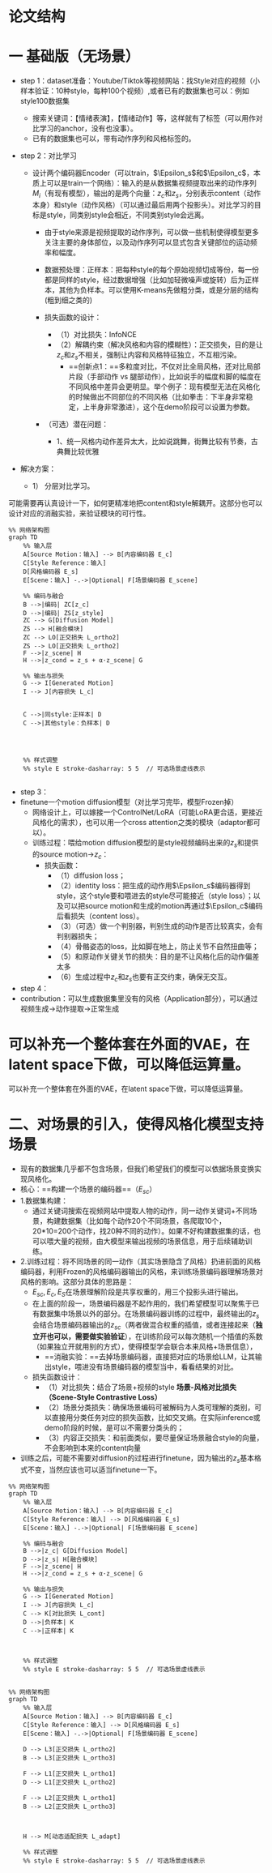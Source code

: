 # 论文结构

# 一 基础版（无场景）

- step 1：dataset准备：Youtube/Tiktok等视频网站：找Style对应的视频（小样本验证：10种style，每种100个视频）,或者已有的数据集也可以：例如style100数据集

  - 搜索关键词：【情绪表演】，【情绪动作】等，这样就有了标签（可以用作对比学习的anchor，没有也没事）。
  - 已有的数据集也可以，带有动作序列和风格标签的。

- step 2：对比学习

  - 设计两个编码器Encoder（可以train，$\Epsilon_s$和$\Epsilon_c$，本质上可以是train一个网络）：输入的是从数据集视频提取出来的动作序列$M_i$（有现有模型），输出的是两个向量：$z_c$和$z_s$，分别表示content（动作本身）和style（动作风格）（可以通过最后用两个投影头）。对比学习的目标是style，同类别style会相近，不同类别style会远离。

    - 由于style来源是视频提取的动作序列，可以做一些机制使得模型更多关注主要的身体部位，以及动作序列可以显式包含关键部位的运动频率和幅度。

    - 数据预处理：正样本：把每种style的每个原始视频切成等份，每一份都是同样的style，经过数据增强（比如加轻微噪声或旋转）后为正样本，其他为负样本。可以使用K-means先做粗分类，或是分层的结构(粗到细之类的)

    - 损失函数的设计：

      - （1）对比损失：InfoNCE
      - （2）解耦约束（解决风格和内容的模糊性）：正交损失，目的是让$z_c$和$z_s$不相关，强制让内容和风格特征独立，不互相污染。
        - ==创新点1：==多粒度对比，不仅对比全局风格，还对比局部片段（手部动作 vs 腿部动作），比如说手的幅度和脚的幅度在不同风格中差异会更明显。举个例子：现有模型无法在风格化的时候做出不同部位的不同风格（比如拳击：下半身非常稳定，上半身非常激进），这个在demo阶段可以设置为参数。

    - （可选）潜在问题：

      - 1、统一风格内动作差异太大，比如说跳舞，街舞比较有节奏，古典舞比较优雅
- 解决方案：
        
  - 1） 分层对比学习。

可能需要再认真设计一下，如何更精准地把content和style解耦开。这部分也可以设计对应的消融实验，来验证模块的可行性。

```mermaid
%% 网络架构图
graph TD
    %% 输入层
    A[Source Motion：输入] --> B[内容编码器 E_c]
    C[Style Reference：输入]
    D[风格编码器 E_s]
    E[Scene：输入] -.->|Optional| F[场景编码器 E_scene]

    %% 编码与融合
    B -->|编码| ZC[z_c]
    D -->|编码| ZS[z_style]
    ZC --> G[Diffusion Model]
    ZS --> H[融合模块]
    ZC --> LO[正交损失 L_ortho2]
    ZS --> LO[正交损失 L_ortho2]
    F -->|z_scene| H
    H -->|z_cond = z_s + α·z_scene| G

    %% 输出与损失
    G --> I[Generated Motion]
    I --> J[内容损失 L_c]


    C -->|同style:正样本| D 
    C -->|其他style：负样本| D
    

    

    %% 样式调整
    %% style E stroke-dasharray: 5 5  // 可选场景虚线表示
          
```





- step 3：
- finetune一个motion diffusion模型（对比学习完毕，模型Frozen掉）
  - 网络设计上，可以嫁接一个ControlNet/LoRA（可能LoRA更合适，更接近风格化的需求），也可以用一个cross attention之类的模块（adaptor都可以）。
  - 训练过程：喂给motion diffusion模型的是style视频编码出来的$z_s$和提供的source motion->$z_c$：
    - 损失函数：
      - （1）diffusion loss；
      - （2）identity loss：把生成的动作用$\Epsilon_s$编码器得到style，这个style要和喂进去的style尽可能接近（style loss）；以及可以把source motion和生成的motion再通过$\Epsilon_c$编码后看损失（content loss）。
      - （3）（可选）做一个判别器，判别生成的动作是否比较真实，会有判别器损失；
      - （4）骨骼姿态的loss，比如脚在地上，防止关节不自然扭曲等；
      - （5）和原动作关键关节的损失：目的是不让风格化后的动作偏差太多
      - （6）生成过程中$z_c$和$z_s$也要有正交约束，确保无交互。
- step 4：
- contribution：可以生成数据集里没有的风格（Application部分），可以通过视频生成->动作提取->正常生成

可以补充一个整体套在外面的VAE，在latent space下做，可以降低运算量。	
=======
可以补充一个整体套在外面的VAE，在latent space下做，可以降低运算量。



# 二、对场景的引入，使得风格化模型支持场景

- 现有的数据集几乎都不包含场景，但我们希望我们的模型可以依据场景变换实现风格化。
- 核心：==构建一个场景的编码器==（$E_{sc}$）
- 1.数据集构建：
  - 通过关键词搜索在视频网站中提取人物的动作，同一动作关键词+不同场景，构建数据集（比如每个动作20个不同场景，各爬取10个，20*10=200个动作，找20种不同的动作）。如果不好构建数据集的话，也可以喂大量的视频，由大模型来输出视频的场景信息，用于后续辅助训练。
- 2.训练过程：将不同场景的同一动作（其实场景隐含了风格）扔进前面的风格编码器，利用Frozen的风格编码器输出的风格，来训练场景编码器理解场景对风格的影响。这部分具体的思路是：
  - $E_{sc},E_{c},E_{S}$在场景理解阶段是共享权重的，用三个投影头进行输出。
  - 在上面的阶段一，场景编码器是不起作用的，我们希望模型可以聚焦于已有数据集中场景以外的部分。在场景编码器训练的过程中，最终输出的$z_s$会结合场景编码器输出的$z_{sc}$（两者做混合权重的插值，或者连接起来（**独立开也可以，需要做实验验证**），在训练阶段可以每次随机一个插值的系数（如果独立开就用别的方式），使得模型学会联合本来风格+场景信息），
    - ==消融实验：==去掉场景编码器，直接把对应的场景给LLM，让其输出style，喂进没有场景编码器的模型当中，看看结果的对比。
  - 损失函数设计：
    - （1）对比损失：结合了场景+视频的style  **场景-风格对比损失（Scene-Style Contrastive Loss）**
    - （2）场景分类损失：确保场景编码可被解码为人类可理解的类别，可以直接用分类任务对应的损失函数，比如交叉熵。在实际inference或demo阶段的时候，是可以不需要分类头的；
    - （3）内容正交损失：和前面类似，要尽量保证场景融合style的向量，不会影响到本来的content向量
- 训练之后，可能不需要对diffusion的过程进行finetune，因为输出的$z_s$基本格式不变，当然应该也可以适当finetune一下。



```mermaid
%% 网络架构图
graph TD
    %% 输入层
    A[Source Motion：输入] --> B[内容编码器 E_c]
    C[Style Reference：输入] --> D[风格编码器 E_s]
    E[Scene：输入] -.->|Optional| F[场景编码器 E_scene]

    %% 编码与融合
    B -->|z_c| G[Diffusion Model]
    D -->|z_s| H[融合模块]
    F -->|z_scene| H
    H -->|z_cond = z_s + α·z_scene| G

    %% 输出与损失
    G --> I[Generated Motion]
    I --> J[内容损失 L_c]
    C --> K[对比损失 L_cont]
    D -->|负样本| K
    C -->|正样本| K

    

    %% 样式调整
    %% style E stroke-dasharray: 5 5  // 可选场景虚线表示
          
```



```mermaid
%% 网络架构图
graph TD
    %% 输入层
    A[Source Motion：输入] --> B[内容编码器 E_c]
    C[Style Reference：输入] --> D[风格编码器 E_s]
    E[Scene：输入] -.->|Optional| F[场景编码器 E_scene]

 	D --> L3[正交损失 L_ortho2]
    B --> L3[正交损失 L_ortho3]
    
    F --> L1[正交损失 L_ortho1]
    D --> L1[正交损失 L_ortho2]

    F --> L2[正交损失 L_ortho1]
    B --> L2[正交损失 L_ortho3]

   
    
    H --> M[动态适配损失 L_adapt]

    %% 样式调整
    %% style E stroke-dasharray: 5 5  // 可选场景虚线表示
```

